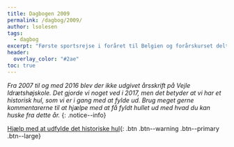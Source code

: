 ```yaml
---
title: Dagbogen 2009
permalink: /dagbog/2009/
author: lsolesen
tags:
  - dagbog
excerpt: "Første sportsrejse i foråret til Belgien og forårskurset deltager på Landsstævnet i Holbæk."
header:
  overlay_color: "#2ae"
toc: true
---
```


_Fra 2007 til og med 2016 blev der ikke udgivet årsskrift på Vejle Idrætshøjskole. Det gjorde vi noget ved i 2017, men det betyder at vi har et historisk hul, som vi er i gang med at fylde ud. Brug meget gerne kommentarerne til at hjælpe med at få fyldt hullet ud med hvad du kan huske fra dette år._
{: .notice--info}

[<i class='fas fa-question'></i> Hjælp med at udfylde det historiske hul](https://docs.google.com/document/d/1KLTU9eNPowvIVPKog7g2hM4QwUA7NUE_L1gmDO61Xww/edit?usp=sharing){: .btn .btn--warning .btn--primary .btn--large}
